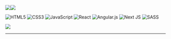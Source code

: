 ![](https://github-readme-streak-stats.herokuapp.com/?user=sajwarkhan&theme=swift&hide_border=true)![](https://github-readme-stats.vercel.app/api/top-langs/?username=SAJWARKHAN&theme=swift&hide_border=false&include_all_commits=false&count_private=false&layout=compact)

![HTML5](https://img.shields.io/badge/html5-%23E34F26.svg?style=plastic&logo=html5&logoColor=white) ![CSS3](https://img.shields.io/badge/css3-%231572B6.svg?style=plastic&logo=css3&logoColor=white) ![JavaScript](https://img.shields.io/badge/javascript-%23323330.svg?style=plastic&logo=javascript&logoColor=%23F7DF1E) ![React](https://img.shields.io/badge/react-%2320232a.svg?style=plastic&logo=react&logoColor=%2361DAFB) ![Angular.js](https://img.shields.io/badge/angular.js-%23E23237.svg?style=plastic&logo=angularjs&logoColor=white) ![Next JS](https://img.shields.io/badge/Next-black?style=plastic&logo=next.js&logoColor=white)  ![SASS](https://img.shields.io/badge/SASS-hotpink.svg?style=plastic&logo=SASS&logoColor=white)

![](https://github-readme-stats.vercel.app/api/top-langs/?username=SAJWARKHAN&theme=swift&hide_border=false&include_all_commits=false&count_private=false&layout=compact)

---


